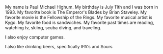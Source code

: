 My name is Paul Michael Highum.
My birthday is July 11th and I was born in 1993.
My favorite book is The Emperor's Blades by Brian Staveley.
My favorite movie is the Fellowship of the Rings.
My favorite musical artist is Kygo.
My favorite food is sandwiches.
My favorite past times are reading, watching tv, skiing, scuba diving, and traveling.

I also enjoy computer games.

I also like drinking beers, specifically IPA's and Sours
